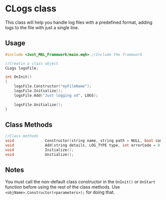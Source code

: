 # CLogs class
This class will help you handle log files with a predefined format, adding logs to the file with just a single line. <br>

## Usage
```cpp
#include <Just_MQL_Framework/main.mqh> //Include the framework

//Creatin a class object
CLogs logsFile;

int OnInit()
{
    logsFile.Constructor("myFileName");
    logsFile.Initialize();
    logsFile.Add("Just logging xd", LOGS);
    
    logsFile.Unitialize();
}
```
## Class Methods
```cpp
//Class methods
void              Constructor(string name, string path = NULL, bool commonFlag = false);  //Class Constructor, call it in the OnInit()
void              Add(string details, LOG_TYPE type, int errorCode = 0);                  //Add a log to the file
void              Initialize();                                                           //Add the initialization line
void              Unitialize();                                                           //Add the deinitialization line
```

## Notes
You must call the non-default class constructor in the `OnInit()` or `OnStart` function before using the rest of the class methods. Use `<objName>.Constructor(<parameters>);` for doing that.